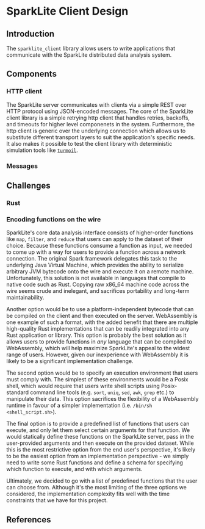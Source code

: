 # SparkLite Client Design

## Introduction
The `sparklite_client` library allows users to write applications that communicate with the SparkLite distributed data analysis system.

## Components

### HTTP client
The SparkLite server communicates with clients via a simple REST over HTTP protocol using JSON-encoded messages. The core of the SparkLite client library is a simple retrying http client that handles retries, backoffs, and timeouts for higher level componenets in the system. Furthermore, the http client is generic over the underlying connection which allows us to substitute different transport layers to suit the application's specific needs. It also makes it possible to test the client library with deterministic simulation tools like [`turmoil`](https://docs.rs/turmoil/latest/turmoil/).

### Messages


## Challenges

### Rust


### Encoding functions on the wire
SparkLite's core data analysis interface consists of higher-order functions like `map`, `filter`, and `reduce` that users can apply to the dataset of their choice. Because these functions consume a function as input, we needed to come up with a way for users to provide a function across a network connection. The original Spark framework delegates this task to the underlying Java Virtual Machine, which provides the ability to serialize arbitrary JVM bytecode onto the wire and execute it on a remote machine. Unfortunately, this solution is not available in languages that compile to native code such as Rust. Copying raw x86_64 machine code across the wire seems crude and inelegant, and sacrifices portability and long-term maintainability.

Another option would be to use a platform-independent bytecode that can be compiled on the client and then executed on the server. WebAssembly is one example of such a format, with the added benefit that there are multiple high-quality Rust implementations that can be readily integrated into any Rust application or library. This option is probably the best solution as it allows users to provide functions in *any* language that can be compiled to WebAssembly, which will help maximize SparkLite's appeal to the widest range of users. However, given our inexperience with WebAssembly it is likely to be a significant implementation challenge.

The second option would be to specify an execution environment that users must comply with. The simplest of these environments would be a Posix shell, which would require that users write shell scripts using Posix-standard command line tools (e.g. `sort`, `uniq`, `sed`, `awk`, `grep` etc.) to manipulate their data. This option sacrifices the flexibility of a WebAssembly runtime in favour of a simpler implementation (i.e. `/bin/sh <shell_script.sh>`).

The final option is to provide a predefined list of functions that users can execute, and only let them select certain arguments for that function. We would statically define these functions on the SparkLite server, pass in the user-provided arguments and then execute on the provided dataset. While this is the most restrictive option from the end user's perspective, it's likely to be the easiest option from an implementation perspective - we simply need to write some Rust functions and define a schema for specifying which function to execute, and with which arguments.

Ultimately, we decided to go with a list of predefined functions that the user can choose from. Although it's the most limiting of the three options we considered, the implementation complexity fits well with the time constraints that we have for this project.

## References
